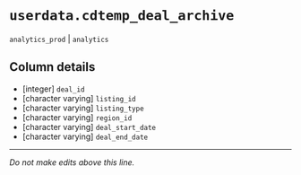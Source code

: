 # `userdata.cdtemp_deal_archive`
`analytics_prod` | `analytics`

## Column details
* [integer]   `deal_id`
* [character varying] `listing_id`
* [character varying] `listing_type`
* [character varying] `region_id`
* [character varying] `deal_start_date`
* [character varying] `deal_end_date`

-------------------------------------------------------------------------------
*Do not make edits above this line.*
